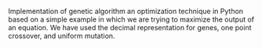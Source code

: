Implementation of genetic algorithm an optimization technique in Python based on a simple example in which we are trying to maximize the output of an equation. We have used the decimal representation for genes, one point crossover, and uniform mutation.
